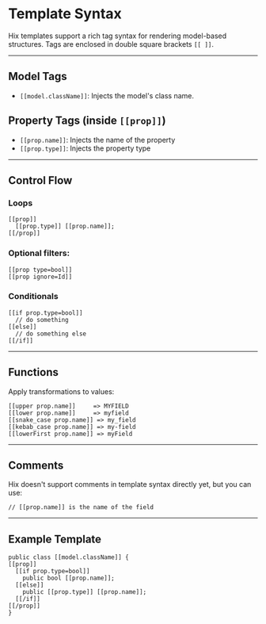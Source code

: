 # Template Syntax

Hix templates support a rich tag syntax for rendering model-based structures. Tags are enclosed in double square brackets `[[ ]]`.

---

## Model Tags

- `[[model.className]]`: Injects the model's class name.

## Property Tags (inside `[[prop]]`)

- `[[prop.name]]`: Injects the name of the property
- `[[prop.type]]`: Injects the property type

---

## Control Flow

### Loops

```hix
[[prop]]
  [[prop.type]] [[prop.name]];
[[/prop]]
```

### Optional filters:

```hix
[[prop type=bool]]
[[prop ignore=Id]]
```

### Conditionals

```hix
[[if prop.type=bool]]
  // do something
[[else]]
  // do something else
[[/if]]
```

---

## Functions

Apply transformations to values:

```hix
[[upper prop.name]]     => MYFIELD
[[lower prop.name]]     => myfield
[[snake_case prop.name]] => my_field
[[kebab_case prop.name]] => my-field
[[lowerFirst prop.name]] => myField
```

---

## Comments

Hix doesn't support comments in template syntax directly yet, but you can use:
```hix
// [[prop.name]] is the name of the field
```

---

## Example Template

```hix
public class [[model.className]] {
[[prop]]
  [[if prop.type=bool]]
    public bool [[prop.name]];
  [[else]]
    public [[prop.type]] [[prop.name]];
  [[/if]]
[[/prop]]
}
```